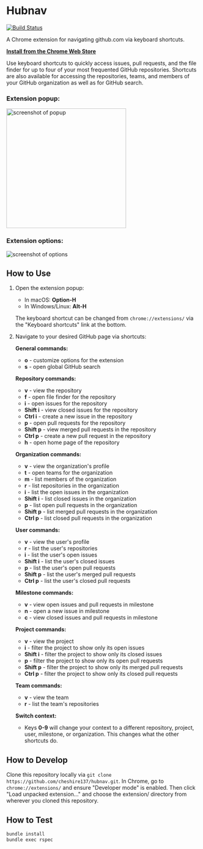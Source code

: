 # Hubnav

[![Build Status](https://travis-ci.org/cheshire137/hubnav.svg?branch=master)](https://travis-ci.org/cheshire137/hubnav)

A Chrome extension for navigating github.com via keyboard shortcuts.

**[Install from the Chrome Web Store](https://chrome.google.com/webstore/detail/hubnav/aanefongalfonofnpgkgcibhogmgnckm)**

Use keyboard shortcuts to quickly access issues, pull requests, and the file finder for up to four of your most frequented GitHub repositories. Shortcuts are also available for accessing the repositories, teams, and members of your GitHub organization as well as for GitHub search.

### Extension popup:

<img src="https://raw.githubusercontent.com/cheshire137/hubnav/master/screenshot-popup-007.png" alt="screenshot of popup" width="313">

### Extension options:

![screenshot of options](https://raw.githubusercontent.com/cheshire137/hubnav/master/screenshot-options-007.png)

## How to Use

1. Open the extension popup:

    - In macOS: **Option-H**
    - In Windows/Linux: **Alt-H**

    The keyboard shortcut can be changed from `chrome://extensions/`
    via the "Keyboard shortcuts" link at the bottom.

2. Navigate to your desired GitHub page via shortcuts:

    **General commands:**

    - **o** - customize options for the extension
    - **s** - open global GitHub search

    **Repository commands:**

    - **v** - view the repository
    - **f** - open file finder for the repository
    - **i** - open issues for the repository
    - **Shift i** - view closed issues for the repository
    - **Ctrl i** - create a new issue in the repository
    - **p** - open pull requests for the repository
    - **Shift p** - view merged pull requests in the repository
    - **Ctrl p** - create a new pull request in the repository
    - **h** - open home page of the repository

    **Organization commands:**

    - **v** - view the organization's profile
    - **t** - open teams for the organization
    - **m** - list members of the organization
    - **r** - list repositories in the organization
    - **i** - list the open issues in the organization
    - **Shift i** - list closed issues in the organization
    - **p** - list open pull requests in the organization
    - **Shift p** - list merged pull requests in the organization
    - **Ctrl p** - list closed pull requests in the organization

    **User commands:**

    - **v** - view the user's profile
    - **r** - list the user's repositories
    - **i** - list the user's open issues
    - **Shift i** - list the user's closed issues
    - **p** - list the user's open pull requests
    - **Shift p** - list the user's merged pull requests
    - **Ctrl p** - list the user's closed pull requests

    **Milestone commands:**

    - **v** - view open issues and pull requests in milestone
    - **n** - open a new issue in milestone
    - **c** - view closed issues and pull requests in milestone

    **Project commands:**

    - **v** - view the project
    - **i** - filter the project to show only its open issues
    - **Shift i** - filter the project to show only its closed issues
    - **p** - filter the project to show only its open pull requests
    - **Shift p** - filter the project to show only its merged pull requests
    - **Ctrl p** - filter the project to show only its closed pull requests

    **Team commands:**

    - **v** - view the team
    - **r** - list the team's repositories

    **Switch context:**

    - Keys **0-9** will change your context to a different repository, project, user, milestone, or organization. This changes what the other shortcuts do.

## How to Develop

Clone this repository locally via
`git clone https://github.com/cheshire137/hubnav.git`. In Chrome, go to
`chrome://extensions/` and ensure "Developer mode" is
enabled. Then click "Load unpacked extension..." and
choose the extension/ directory from wherever you cloned this repository.

## How to Test

```bash
bundle install
bundle exec rspec
```
